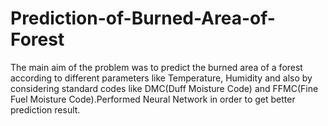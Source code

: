# Prediction-of-Burned-Area-of-Forest
The main aim of the problem was to predict the burned area of a forest according to different parameters like Temperature, Humidity and also by considering standard codes like DMC(Duff Moisture Code) and FFMC(Fine Fuel Moisture Code).Performed Neural Network in order to get better prediction result.


